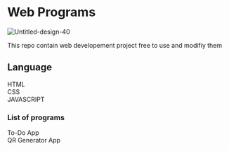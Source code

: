 <h1> Web Programs </h1>

![Untitled-design-40](https://github.com/user-attachments/assets/a973ed8e-be71-4c55-b3ac-fd9956ede12d)

This repo contain web developement project free to use and modifiy them 
<h2> Language </h2>
HTML <br>
CSS <br>
JAVASCRIPT

<h3>List of programs</h3>
To-Do App<br>
QR Generator App






